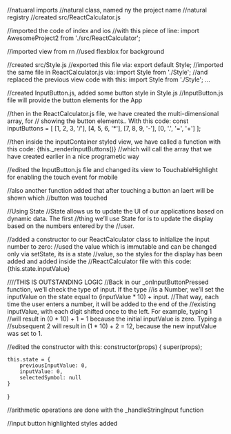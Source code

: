 //natuaral imports
//natural class, named ny the project name
//natural registry
//created src/ReactCalculator.js

//imported the code of index and ios
//with this piece of line: import AwesomeProject2 from './src/ReactCalculator';

//imported view from rn
//used flexblox for background

//created src/Style.js
//exported this file via: export default Style;
//imported the same file in ReactCalculator.js via: import Style from './Style';
//and replaced the previous view code with this:
import Style from './Style';
...

<View style={Style.rootContainer}>
    <View style={Style.displayContainer}></View>
    <View style={Style.inputContainer}></View>
</View>

//created InputButton.js, added some button style in Style.js
//InputButton.js file will provide the button elements for the App

//then in the ReactCalculator.js file, we have created the multi-dimensional array, for
// showing the button elements.. With this code:
const inputButtons = [
    [1, 2, 3, '/'],
    [4, 5, 6, '*'],
    [7, 8, 9, '-'],
    [0, '.', '=', '+']
];

//then inside the inputContainer styled view, we have called a function with this code:
{this._renderInputButtons()}
//which will call the array that we have created earlier in a nice programetic way

//edited the InputButton.js file and changed its view to TouchableHighlight for enabling the touch event for mobile

//also another function added that after touching a button an laert will be shown which
//button was touched

//Using State
//State allows us to update the UI of our applications based on dynamic data. The first 
//thing we’ll use State for is to update the display based on the numbers entered by the 
//user.

//added a constructor to our ReactCalculator class to initialize the input number to zero:
//used the value which is immutable and can be changed only via setState, its is a state 
//value, so the styles for the display has been added and added inside the 
//ReactCalculator file with this code:
<View style={Style.displayContainer}>
	<Text style={Style.displayText}>{this.state.inputValue}</Text>
</View>

////THIS IS OUTSTANDING LOGIC
//Back in our _onInputButtonPressed function, we’ll check the type of input. If the type 
//is a Number, we’ll set the inputValue on the state equal to (inputValue * 10) + input. 
//That way, each time the user enters a number, it will be added to the end of the 
//existing inputValue, with each digit shifted once to the left. For example, typing 1 
//will result in (0 * 10) + 1 = 1 because the initial inputValue is zero. Typing a 
//subsequent 2 will result in (1 * 10) + 2 = 12, because the new inputValue was set to 1.

//edited the constructor with this:
constructor(props) {
    super(props);

    this.state = {
        previousInputValue: 0,
        inputValue: 0,
        selectedSymbol: null
    }
}

//arithmetic operations are done with the _handleStringInput function

//input button highlighted styles added

